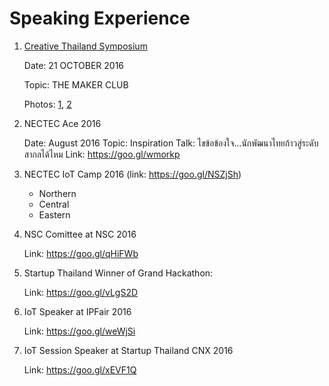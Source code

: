 Speaking Experience
=========================

1. [Creative Thailand Symposium](https://www.zipeventapp.com/e/creative-thailand-symposium)

	Date: 21 OCTOBER 2016
	
	Topic: THE MAKER CLUB

	Photos: [1](https://www.facebook.com/photo.php?fbid=1052195794878236&set=t.896050346&type=3&theater), [2](https://www.facebook.com/photo.php?fbid=1052195891544893&set=t.896050346&type=3&theater)

2. NECTEC Ace 2016
	
	Date: August 2016
	Topic: Inspiration Talk: ไขข้อข้องใจ…นักพัฒนาไทยก้าวสู่ระดับสากลได้ไหม
	Link: https://goo.gl/wmorkp
	

3. NECTEC IoT Camp 2016 (link: https://goo.gl/NSZjSh)
	* Northern
	* Central 
	* Eastern 
4. NSC Comittee at NSC 2016 
	
	Link: https://goo.gl/qHiFWb
	
5. Startup Thailand Winner of Grand Hackathon: 

	Link: https://goo.gl/vLgS2D
6. IoT Speaker at IPFair 2016

	Link: https://goo.gl/weWjSi
7. IoT Session Speaker at Startup Thailand CNX 2016

	Link: https://goo.gl/xEVF1Q

